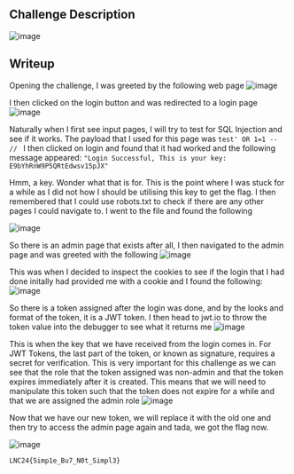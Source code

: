 ## Challenge Description
![image](https://github.com/1-Xenon/ctf-archives/assets/110148117/fe2db848-edca-400e-835d-c2f8e2540435)

## Writeup
Opening the challenge, I was greeted by the following web page
![image](https://github.com/1-Xenon/ctf-archives/assets/110148117/30f23816-1bbc-4338-8c18-82fa59289ad1)

I then clicked on the login button and was redirected to a login page
![image](https://github.com/1-Xenon/ctf-archives/assets/110148117/cd8fb094-70ac-45ce-96c0-38d2cae0f649)

Naturally when I first see input pages, I will try to test for SQL Injection and see if it works. The payload that I used for this page was ```test' OR 1=1 -- // ```
I then clicked on login and found that it had worked and the following message appeared:
```"Login Successful, This is your key: E9bYhRnW9P5QRtEdwsv15pJX"```

Hmm, a key. Wonder what that is for. This is the point where I was stuck for a while as I did not how I should be utilising this key to get the flag. I then remembered that I could use robots.txt to check if there are any other pages I could navigate to. I went to the file and found the following

![image](https://github.com/1-Xenon/ctf-archives/assets/110148117/51c13d55-f41f-45ec-8304-9f41d5d6d06a)

So there is an admin page that exists after all, I then navigated to the admin page and was greeted with the following
![image](https://github.com/1-Xenon/ctf-archives/assets/110148117/e2f5273a-1bb7-41d7-91b1-437b97a9e93a)

This was when I decided to inspect the cookies to see if the login that I had done initally had provided me with a cookie and I found the following:
![image](https://github.com/1-Xenon/ctf-archives/assets/110148117/9b2e3f0e-0a66-49c7-b2ca-a3740f297a11)

So there is a token assigned after the login was done, and by the looks and format of the token, it is a JWT token. I then head to jwt.io to throw the token value into the debugger to see what it returns me
![image](https://github.com/1-Xenon/ctf-archives/assets/110148117/cd647e84-1759-4cbf-b850-7cc5cc1be8b4)

This is when the key that we have received from the login comes in. For JWT Tokens, the last part of the token, or known as signature, requires a secret for verification. This is very important for this challenge as we can see that the role that the token assigned was non-admin and that the token expires immediately after it is created. This means that we will need to manipulate this token such that the token does not expire for a while and that we are assigned the admin role
![image](https://github.com/1-Xenon/ctf-archives/assets/110148117/68098b04-ac2c-4215-a3ed-f35e2391e217)

Now that we have our new token, we will replace it with the old one and then try to access the admin page again and tada, we got the flag now.

![image](https://github.com/1-Xenon/ctf-archives/assets/110148117/6f833aec-d363-41cb-b15b-4b277dc1f425)

```LNC24{5imp1e_Bu7_N0t_Simpl3}```






